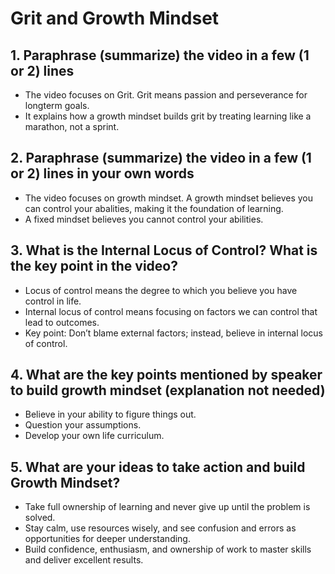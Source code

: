 # Grit and Growth Mindset

## 1. Paraphrase (summarize) the video in a few (1 or 2) lines  
- The video focuses on Grit. Grit means passion and perseverance for longterm goals. 
- It explains how a growth mindset builds grit by treating learning like a marathon, not a sprint.  

## 2. Paraphrase (summarize) the video in a few (1 or 2) lines in your own words  
- The video focuses on growth mindset. A growth mindset believes you can control your abalities, making it the foundation of learning.
- A fixed mindset believes you cannot control your abilities.

## 3. What is the Internal Locus of Control? What is the key point in the video?  
- Locus of control means the degree to which you believe you have control in life.  
- Internal locus of control means focusing on factors we can control that lead to outcomes.  
- Key point: Don’t blame external factors; instead, believe in internal locus of control.  

## 4. What are the key points mentioned by speaker to build growth mindset (explanation not needed)  
- Believe in your ability to figure things out.  
- Question your assumptions.  
- Develop your own life curriculum.  

## 5. What are your ideas to take action and build Growth Mindset?  
- Take full ownership of learning and never give up until the problem is solved.  
- Stay calm, use resources wisely, and see confusion and errors as opportunities for deeper understanding.  
- Build confidence, enthusiasm, and ownership of work to master skills and deliver excellent results.  

